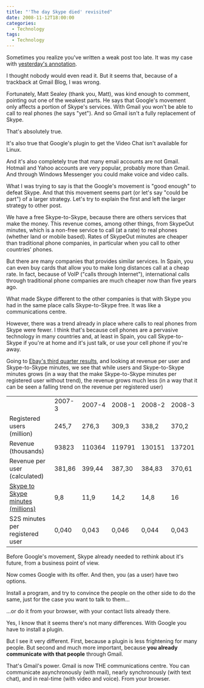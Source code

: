 ```yaml
---
title: "'The day Skype died' revisited"
date: 2008-11-12T18:00:00
categories:
  - Technology
tags:
  - Technology
---
```


Sometimes you realize you've written a weak post too late. It was my case with
[yesterday's annotation](/posts/2008-11-11-day-skype-died).

I thought nobody would even read it. But it seems that, because of a trackback
at Gmail Blog, I was wrong.

Fortunately, Matt Sealey (thank you, Matt), was kind enough to comment, pointing
out one of the weakest parts. He says that Google's movement only affects a
portion of Skype's services. With Gmail you won't be able to call to real phones
(he says "yet"). And so Gmail isn't a fully replacement of Skype.

That's absolutely true.

It's also true that Google's plugin to get the Video Chat isn't available for
Linux.

And it's also completely true that many email accounts are not Gmail. Hotmail
and Yahoo accounts are very popular, probably more than Gmail. And through
Windows Messenger you could make voice and video calls.

What I was trying to say is that the Google's movement is "good enough" to
defeat Skype. And that this movement seems part (or let's say "could be part")
of a larger strategy. Let's try to explain the first and left the larger
strategy to other post.

We have a free Skype-to-Skype, because there are others services that make the
money. This revenue comes, among other things, from SkypeOut minutes, which is a
non-free service to call (at a rate) to real phones (whether land or mobile
based). Rates of SkypeOut minutes are cheaper than traditional phone companies,
in particular when you call to other countries' phones.

But there are many companies that provides similar services. In Spain, you can
even buy cards that allow you to make long distances call at a cheap rate. In
fact, because of VoIP ("calls through Internet"), international calls through
traditional phone companies are much cheaper now than five years ago.

What made Skype different to the other companies is that with Skype you had in
the same place calls Skype-to-Skype free. It was like a communications centre.

However, there was a trend already in place where calls to real phones from
Skype were fewer. I think that's because cell phones are a pervasive technology
in many countries and, at least in Spain, you call Skype-to-Skype if you're at
home and it's just talk, or use your cell phone if you're away.

Going to [Ebay's third quarter results](http://investor.ebay.com/common/download/download.cfm?companyid=ebay&fileid=241175&filekey=694bc74d-6b11-434c-85c6-fe1c8ec37748&filename=eBay_FINALQ32008EarningsRelease.pdf), and looking at revenue per user and Skype-to-Skype minutes, we see that while
users and Skype-to-Skype minutes grows (in a way that the make Skype-to-Skype
minutes per registered user without trend), the revenue grows much less (in a
way that it can be seen a falling trend on the revenue per registered user)

<table>
  <tbody>
    <tr>
      <td></td>
      <td>2007-3</td>
      <td>2007-4</td>
      <td>2008-1</td>
      <td>2008-2</td>
      <td>2008-3</td>
    </tr>
    <tr>
      <td>Registered users (million)</td>
      <td>245,7</td>
      <td>276,3</td>
      <td>309,3</td>
      <td>338,2</td>
      <td>370,2<br /></td>
    </tr>
    <tr>
      <td>Revenue (thousands)</td>
      <td>93823</td>
      <td>110364</td>
      <td>119791</td>
      <td>130151</td>
      <td>137201<br /></td>
    </tr>
    <tr>
      <td>Revenue per user (calculated)</td>
      <td>381,86</td>
      <td>399,44</td>
      <td>387,30</td>
      <td>384,83</td>
      <td>370,61</td>
    </tr>
    <tr>
      <td>
        <a
          href="http://skypejournal.com/blog/2008/07/skypes_fy08q2_results_generate.html#more"
          >Skype to Skype minutes (millions)</a
        >
      </td>
      <td>9,8</td>
      <td>11,9</td>
      <td>14,2</td>
      <td>14,8</td>
      <td>16</td>
    </tr>
    <tr>
      <td>S2S minutes per registered user</td>
      <td>0,040</td>
      <td>0,043</td>
      <td>0,046</td>
      <td>0,044</td>
      <td>0,043</td>
    </tr>
  </tbody>
</table>

Before Google's movement, Skype already needed to rethink about it's
future, from a business point of view.

Now comes Google with its offer. And then, you (as a user) have two options.

Install a program, and try to convince the people on the other side to do the
same, just for the case you want to talk to them...

...or do it from your browser, with your contact lists already there.

Yes, I know that it seems there's not many differences. With Google you have to
install a plugin.

But I see it very different. First, because a plugin is less frightening for
many people. But second and much more important, because
**you already communicate with that people**
through Gmail.

That's Gmail's power. Gmail is now THE communications centre. You can
communicate asynchronously (with mail), nearly synchronously (with text chat),
and in real-time (with video and voice). From your browser.
